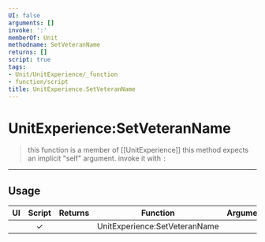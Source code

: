 ```yaml
---
UI: false
arguments: []
invoke: ':'
memberOf: Unit
methodname: SetVeteranName
returns: []
script: true
tags:
- Unit/UnitExperience/_function
- function/script
title: UnitExperience.SetVeteranName
---
```

# UnitExperience:SetVeteranName
> this function is a member of [[UnitExperience]]
> this method expects an implicit "self" argument. invoke it with `:`
-----
## Usage
|  UI | Script | Returns | Function | Arguments |
|:---:|:------:|-------:|:--------:|:---------|
| |✓||UnitExperience:SetVeteranName||
